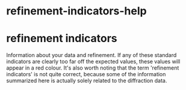 # refinement-indicators-help

# refinement indicators
Information about your data and refinement. If any of these standard indicators are clearly too far off the expected values, these values will appear in a red colour. It's also worth noting that the term 'refinement indicators' is not quite correct, because some of the information summarized here is actually solely related to the diffraction data.
